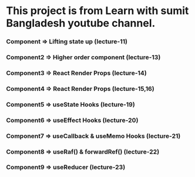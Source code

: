 # This project is from Learn with sumit Bangladesh youtube channel.

### Component => Lifting state up (lecture-11)

### Component2 => Higher order component (lecture-13)

### Component3 => React Render Props (lecture-14)

### Component4 => React Render Props (lecture-15,16)

### Component5 => useState Hooks (lecture-19)

### Component6 => useEffect Hooks (lecture-20)

### Component7 => useCallback & useMemo Hooks (lecture-21)

### Component8 => useRaf() & forwardRef() (lecture-22)

### Component9 => useReducer (lecture-23)
